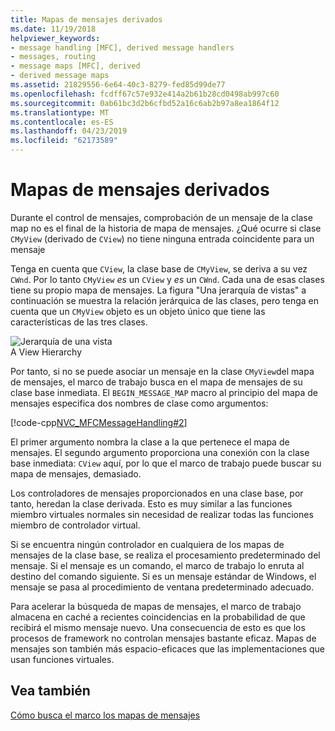 ```yaml
---
title: Mapas de mensajes derivados
ms.date: 11/19/2018
helpviewer_keywords:
- message handling [MFC], derived message handlers
- messages, routing
- message maps [MFC], derived
- derived message maps
ms.assetid: 21829556-6e64-40c3-8279-fed85d99de77
ms.openlocfilehash: fcdff67c57e932e414a2b61b28cd0498ab997c60
ms.sourcegitcommit: 0ab61bc3d2b6cfbd52a16c6ab2b97a8ea1864f12
ms.translationtype: MT
ms.contentlocale: es-ES
ms.lasthandoff: 04/23/2019
ms.locfileid: "62173589"
---
```

# <a name="derived-message-maps"></a>Mapas de mensajes derivados

Durante el control de mensajes, comprobación de un mensaje de la clase map no es el final de la historia de mapa de mensajes. ¿Qué ocurre si clase `CMyView` (derivado de `CView`) no tiene ninguna entrada coincidente para un mensaje

Tenga en cuenta que `CView`, la clase base de `CMyView`, se deriva a su vez `CWnd`. Por lo tanto `CMyView` *es* un `CView` y *es* un `CWnd`. Cada una de esas clases tiene su propio mapa de mensajes. La figura "Una jerarquía de vistas" a continuación se muestra la relación jerárquica de las clases, pero tenga en cuenta que un `CMyView` objeto es un objeto único que tiene las características de las tres clases.

![Jerarquía de una vista](../mfc/media/vc38621.gif "jerarquía de una vista") <br/>
A View Hierarchy

Por tanto, si no se puede asociar un mensaje en la clase `CMyView`del mapa de mensajes, el marco de trabajo busca en el mapa de mensajes de su clase base inmediata. El `BEGIN_MESSAGE_MAP` macro al principio del mapa de mensajes especifica dos nombres de clase como argumentos:

[!code-cpp[NVC_MFCMessageHandling#2](../mfc/codesnippet/cpp/derived-message-maps_1.cpp)]

El primer argumento nombra la clase a la que pertenece el mapa de mensajes. El segundo argumento proporciona una conexión con la clase base inmediata: `CView` aquí, por lo que el marco de trabajo puede buscar su mapa de mensajes, demasiado.

Los controladores de mensajes proporcionados en una clase base, por tanto, heredan la clase derivada. Esto es muy similar a las funciones miembro virtuales normales sin necesidad de realizar todas las funciones miembro de controlador virtual.

Si se encuentra ningún controlador en cualquiera de los mapas de mensajes de la clase base, se realiza el procesamiento predeterminado del mensaje. Si el mensaje es un comando, el marco de trabajo lo enruta al destino del comando siguiente. Si es un mensaje estándar de Windows, el mensaje se pasa al procedimiento de ventana predeterminado adecuado.

Para acelerar la búsqueda de mapas de mensajes, el marco de trabajo almacena en caché a recientes coincidencias en la probabilidad de que recibirá el mismo mensaje nuevo. Una consecuencia de esto es que los procesos de framework no controlan mensajes bastante eficaz. Mapas de mensajes son también más espacio-eficaces que las implementaciones que usan funciones virtuales.

## <a name="see-also"></a>Vea también

[Cómo busca el marco los mapas de mensajes](../mfc/how-the-framework-searches-message-maps.md)
